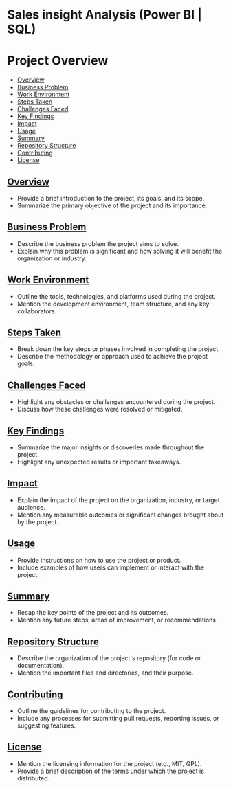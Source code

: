 # Sales insight Analysis (Power BI | SQL) 

# Project Overview

- [Overview](#overview)
- [Business Problem](#business-problem)
- [Work Environment](#work-environment)
- [Steps Taken](#steps-taken)
- [Challenges Faced](#challenges-faced)
- [Key Findings](#key-findings)
- [Impact](#impact)
- [Usage](#usage)
- [Summary](#summary)
- [Repository Structure](#repository-structure)
- [Contributing](#contributing)
- [License](#license)

## [Overview](#overview)
- Provide a brief introduction to the project, its goals, and its scope.
- Summarize the primary objective of the project and its importance.

## [Business Problem](#business-problem)
- Describe the business problem the project aims to solve.
- Explain why this problem is significant and how solving it will benefit the organization or industry.

## [Work Environment](#work-environment)
- Outline the tools, technologies, and platforms used during the project.
- Mention the development environment, team structure, and any key collaborators.

## [Steps Taken](#steps-taken)
- Break down the key steps or phases involved in completing the project.
- Describe the methodology or approach used to achieve the project goals.

## [Challenges Faced](#challenges-faced)
- Highlight any obstacles or challenges encountered during the project.
- Discuss how these challenges were resolved or mitigated.

## [Key Findings](#key-findings)
- Summarize the major insights or discoveries made throughout the project.
- Highlight any unexpected results or important takeaways.

## [Impact](#impact)
- Explain the impact of the project on the organization, industry, or target audience.
- Mention any measurable outcomes or significant changes brought about by the project.

## [Usage](#usage)
- Provide instructions on how to use the project or product.
- Include examples of how users can implement or interact with the project.

## [Summary](#summary)
- Recap the key points of the project and its outcomes.
- Mention any future steps, areas of improvement, or recommendations.

## [Repository Structure](#repository-structure)
- Describe the organization of the project's repository (for code or documentation).
- Mention the important files and directories, and their purpose.

## [Contributing](#contributing)
- Outline the guidelines for contributing to the project.
- Include any processes for submitting pull requests, reporting issues, or suggesting features.

## [License](#license)
- Mention the licensing information for the project (e.g., MIT, GPL).
- Provide a brief description of the terms under which the project is distributed.

